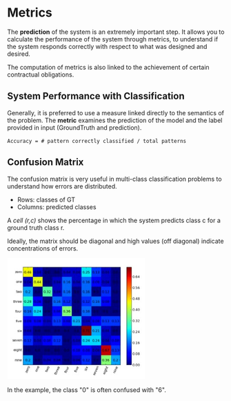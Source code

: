 # Metrics

The **prediction** of the system is an extremely important step.
It allows you to calculate the performance of the system through metrics, to understand if the system responds correctly with respect to what was designed and desired.

The computation of metrics is also linked to the achievement of certain contractual obligations.

## System Performance with Classification

Generally, it is preferred to use a measure linked directly to the semantics of the problem.
The **metric** examines the prediction of the model and the label provided in input (GroundTruth and prediction).

```
Accuracy = # pattern correctly classified / total patterns
```
## Confusion Matrix

The confusion matrix is very useful in multi-class classification problems to understand how errors are distributed.

- Rows: classes of GT
- Columns: predicted classes

A *cell (r,c)* shows the percentage in which the system predicts class c for a ground truth class r.

Ideally, the matrix should be diagonal and high values (off diagonal) indicate concentrations of errors.

![](confusion.jpg)

In the example, the class "0" is often confused with "6".

